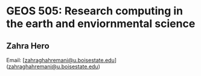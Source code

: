 # GEOS 505: Research computing in the earth and enviornmental science 

## Zahra Hero

Email: [zahraghahremani@u.boisestate.edu] (zahraghahremani@u.boisestate.edu)
